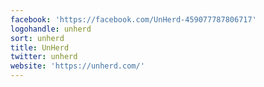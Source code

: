 ```yaml
---
facebook: 'https://facebook.com/UnHerd-459077787806717'
logohandle: unherd
sort: unherd
title: UnHerd
twitter: unherd
website: 'https://unherd.com/'
---
```

